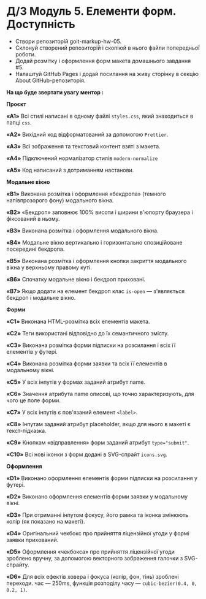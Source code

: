# Д/З Модуль 5. Елементи форм. Доступність

- Створи репозиторій goit-markup-hw-05.
- Склонуй створений репозиторій і скопіюй в нього файли попередньої роботи.
- Додай розмітку і оформлення форм макета домашнього завдання #5.
- Налаштуй GitHub Pages і додай посилання на живу сторінку в секцію About
  GitHub-репозиторія.

**На що буде звертати увагу ментор :**

**Проєкт**

**«A1»** Всі стилі написані в одному файлі `styles.css`, який знаходиться в
папці `css`.

**«A2»** Вихідний код відформатований за допомогою `Prettier`.

**«A3»** Всі зображення та текстовий контент взяті з макета.

**«A4»** Підключений нормалізатор стилів `modern-normalize`

**«A5»** Код написаний з дотриманням настанови.

**Модальне вікно**

**«B1»** Виконана розмітка і оформлення «бекдропа» (темного напівпрозорого фону)
модального вікна.

**«B2»** «Бекдроп» заповнює 100% висоти і ширини в'юпорту браузера і фіксований
в ньому.

**«B3»** Виконана розмітка і оформлення модального вікна.

**«B4»** Модальне вікно вертикально і горизонтально спозиційоване посередині
бекдропа.

**«B5»** Виконана розмітка і оформлення кнопки закриття модального вікна у
верхньому правому куті.

**«B6»** Спочатку модальне вікно і бекдроп приховані.

**«B7»** Якщо додати на елемент бекдроп клас `is-open` — з'являється бекдроп і
модальне вікно.

**Форми**

**«C1»** Виконана HTML-розмітка всіх елементів макета.

**«C2»** Теги використані відповідно до їх семантичного змісту.

**«C3»** Виконана розмітка форми підписки на розсилання і всіх її елементів у
футері.

**«C4»** Виконана розмітка форми заявки та всіх її елементів в модальному вікні.

**«C5»** У всіх інпутів у формах заданий атрибут name.

**«C6»** Значення атрибута name описові, що точно характеризують, для чого це
поле форми.

**«C7»** У всіх інпутів є пов'язаний елемент `<label>`.

**«C8»** Інпутам заданий атрибут placeholder, якщо для нього в макеті є
текст-підказка.

**«C9»** Кнопкам «відправлення» форм заданий атрибут `type="submit"`.

**«C10»** Всі нові іконки з форм додані в SVG-спрайт `icons.svg`.

**Оформлення**

**«D1»** Виконано оформлення елементів форми підписки на розсилання у футері.

**«D2»** Виконано оформлення елементів форми заявки у модальному вікні.

**«D3»** При отриманні інпутом фокусу, його рамка та іконка змінюють колір (як
показано на макеті).

**«D4»** Оригінальний чекбокс про прийняття ліцензійної угоди у формі заявки
прихований.

**«D5»** Оформлення «чекбокса» про прийняття ліцензійної угоди зроблено вручну,
за допомогою векторного зображення галочки з SVG-спрайту.

**«D6»** Для всіх ефектів ховера і фокуса (колір, фон, тінь) зроблені переходи.
час — 250ms, функція розподілу часу — `cubic-bezier(0.4, 0, 0.2, 1)`.
